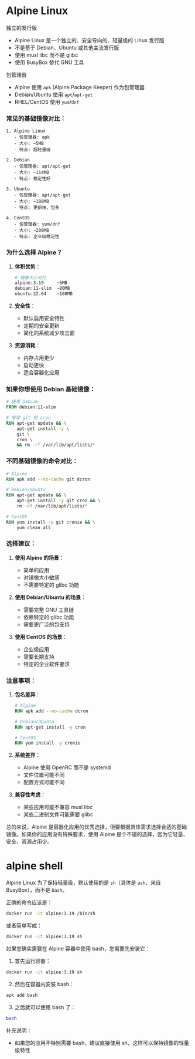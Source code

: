 # Alpine Linux

独立的发行版

- Alpine Linux 是一个独立的、安全导向的、轻量级的 Linux 发行版
- 不是基于 Debian、Ubuntu 或其他主流发行版
- 使用 musl libc 而不是 glibc
- 使用 BusyBox 替代 GNU 工具

包管理器
- Alpine 使用 `apk` (Alpine Package Keeper) 作为包管理器
- Debian/Ubuntu 使用 `apt`/`apt-get`
- RHEL/CentOS 使用 `yum`/`dnf`

### 常见的基础镜像对比：

```plaintext
1. Alpine Linux
   - 包管理器: apk
   - 大小: ~5MB
   - 特点: 超轻量级

2. Debian
   - 包管理器: apt/apt-get
   - 大小: ~114MB
   - 特点: 稳定性好

3. Ubuntu
   - 包管理器: apt/apt-get
   - 大小: ~188MB
   - 特点: 更新快，包多

4. CentOS
   - 包管理器: yum/dnf
   - 大小: ~200MB
   - 特点: 企业级稳定性
```

### 为什么选择 Alpine？

1. **体积优势**：
   ```bash
   # 镜像大小对比
   alpine:3.19     ~5MB
   debian:11-slim  ~80MB
   ubuntu:22.04    ~188MB
   ```

2. **安全性**：
   - 默认启用安全特性
   - 定期的安全更新
   - 简化的系统减少攻击面

3. **资源消耗**：
   - 内存占用更少
   - 启动更快
   - 适合容器化应用

### 如果你想使用 Debian 基础镜像：

```dockerfile
# 使用 Debian
FROM debian:11-slim

# 安装 git 和 cron
RUN apt-get update && \
    apt-get install -y \
    git \
    cron \
    && rm -rf /var/lib/apt/lists/*
```

### 不同基础镜像的命令对比：

```dockerfile
# Alpine
RUN apk add --no-cache git dcron

# Debian/Ubuntu
RUN apt-get update && \
    apt-get install -y git cron && \
    rm -rf /var/lib/apt/lists/*

# CentOS
RUN yum install -y git cronie && \
    yum clean all
```

### 选择建议：

1. **使用 Alpine 的场景**：
   - 简单的应用
   - 对镜像大小敏感
   - 不需要特定的 glibc 功能

2. **使用 Debian/Ubuntu 的场景**：
   - 需要完整 GNU 工具链
   - 依赖特定的 glibc 功能
   - 需要更广泛的包支持

3. **使用 CentOS 的场景**：
   - 企业级应用
   - 需要长期支持
   - 特定的企业软件要求

### 注意事项：

1. **包名差异**：
   ```dockerfile
   # Alpine
   RUN apk add --no-cache dcron
   
   # Debian/Ubuntu
   RUN apt-get install -y cron
   
   # CentOS
   RUN yum install -y cronie
   ```

2. **系统差异**：
   - Alpine 使用 OpenRC 而不是 systemd
   - 文件位置可能不同
   - 配置方式可能不同

3. **兼容性考虑**：
   - 某些应用可能不兼容 musl libc
   - 某些二进制文件可能需要 glibc

总的来说，Alpine 是容器化应用的优秀选择，但要根据具体需求选择合适的基础镜像。如果你的应用没有特殊要求，使用 Alpine 是个不错的选择，因为它轻量、安全、资源占用少。

# alpine shell

Alpine Linux 为了保持轻量级，默认使用的是 `sh`（具体是 `ash`，来自 BusyBox），而不是 `bash`。

正确的命令应该是：

```bash
docker run -it alpine:3.19 /bin/sh
```

或者简单写成：
```bash
docker run -it alpine:3.19 sh
```

如果您确实需要在 Alpine 容器中使用 bash，您需要先安装它：

1. 首先运行容器：
```bash
docker run -it alpine:3.19 sh
```

2. 然后在容器内安装 bash：
```bash
apk add bash
```

3. 之后就可以使用 bash 了：
```bash
bash
```

补充说明：
- 如果您的应用不特别需要 bash，建议直接使用 sh，这样可以保持镜像的轻量级特性